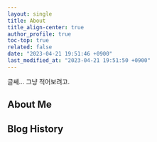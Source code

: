 ```yaml
---
layout: single
title: About
title_align-center: true
author_profile: true
toc-top: true
related: false
date: "2023-04-21 19:51:46 +0900"
last_modified_at: "2023-04-21 19:51:50 +0900"
---
```


글쎄... 그냥 적어보려고.

## About Me

## Blog History

